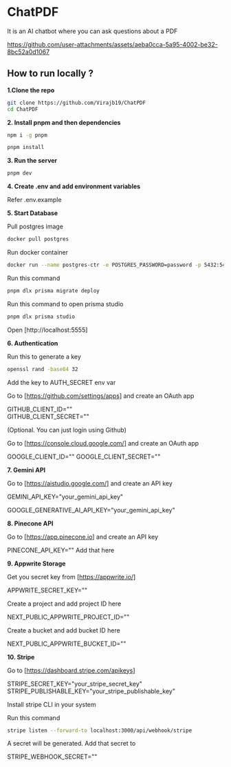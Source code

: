 # ChatPDF 

It is an AI chatbot where you can ask questions about a PDF

https://github.com/user-attachments/assets/aeba0cca-5a95-4002-be32-8bc52a0d1067

## How to run locally ?

**1.Clone the repo**

```bash 
git clone https://github.com/Virajb19/ChatPDF
cd ChatPDF
```

**2. Install pnpm and then dependencies**

```bash 
npm i -g pnpm
```
```bash
pnpm install
```

**3. Run the server**

```bash
pnpm dev
```

**4. Create .env and add environment variables**

Refer .env.example

**5. Start Database**

Pull postgres image

```bash
docker pull postgres
```
Run docker container

```bash
docker run --name postgres-ctr -e POSTGRES_PASSWORD=password -p 5432:5432 -d postgres

```
Run this command

```bash
pnpm dlx prisma migrate deploy
```

Run this command to open prisma studio

```bash
pnpm dlx prisma studio
```
Open [http://localhost:5555]

**6. Authentication**

Run this to generate a key

```bash
openssl rand -base64 32
```

Add the key to AUTH_SECRET env var

Go to [https://github.com/settings/apps] and create an OAuth app

GITHUB_CLIENT_ID=""  
GITHUB_CLIENT_SECRET=""  

(Optional. You can just login using Github)

Go to [https://console.cloud.google.com/] and create an OAuth app

GOOGLE_CLIENT_ID="" GOOGLE_CLIENT_SECRET=""

**7. Gemini API**

Go to [https://aistudio.google.com/] and create an API key

GEMINI_API_KEY="your_gemini_api_key"

GOOGLE_GENERATIVE_AI_API_KEY="your_gemini_api_key"

**8. Pinecone API**

Go to [https://app.pinecone.io] and create an API key

PINECONE_API_KEY="" Add that here

**9. Appwrite Storage**

Get you secret key from [https://appwrite.io/]

APPWRITE_SECRET_KEY=""

Create a project and add project ID here

NEXT_PUBLIC_APPWRITE_PROJECT_ID=""

Create a bucket and add bucket ID here

NEXT_PUBLIC_APPWRITE_BUCKET_ID=""

**10. Stripe**

Go to [https://dashboard.stripe.com/apikeys]

STRIPE_SECRET_KEY="your_stripe_secret_key"
STRIPE_PUBLISHABLE_KEY="your_stripe_publishable_key"

Install stripe CLI in your system

Run this command

```bash
stripe listen --forward-to localhost:3000/api/webhook/stripe
```

A secret will be generated. Add that secret to 

STRIPE_WEBHOOK_SECRET=""




